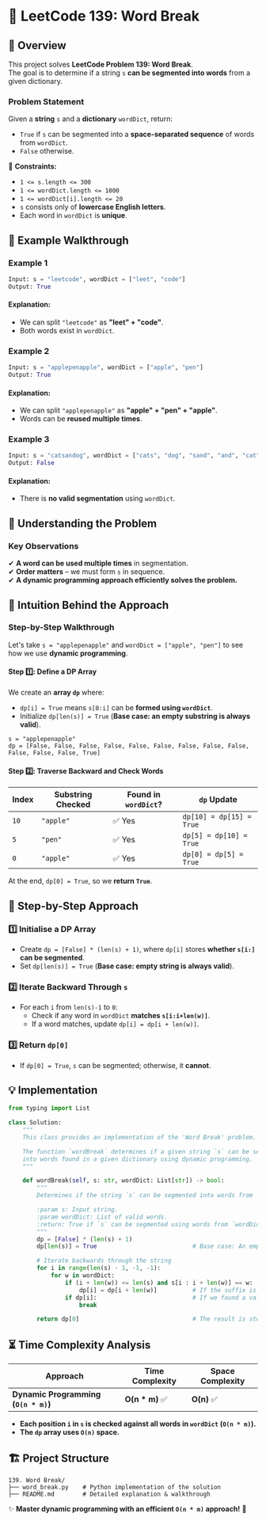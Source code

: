# 🚀 **LeetCode 139: Word Break**

## 📌 **Overview**
This project solves **LeetCode Problem 139: Word Break**.  
The goal is to determine if a string `s` **can be segmented into words** from a given dictionary.

### **Problem Statement**
Given a **string** `s` and a **dictionary** `wordDict`, return:
- `True` if `s` can be segmented into a **space-separated sequence** of words from `wordDict`.
- `False` otherwise.

🔹 **Constraints:**
- `1 <= s.length <= 300`
- `1 <= wordDict.length <= 1000`
- `1 <= wordDict[i].length <= 20`
- `s` consists only of **lowercase English letters**.
- Each word in `wordDict` is **unique**.

## 🎯 **Example Walkthrough**
### **Example 1**
```python
Input: s = "leetcode", wordDict = ["leet", "code"]
Output: True
```
#### **Explanation:**
- We can split `"leetcode"` as **"leet" + "code"**.
- Both words exist in `wordDict`.

### **Example 2**
```python
Input: s = "applepenapple", wordDict = ["apple", "pen"]
Output: True
```
#### **Explanation:**
- We can split `"applepenapple"` as **"apple" + "pen" + "apple"**.
- Words can be **reused multiple times**.

### **Example 3**
```python
Input: s = "catsandog", wordDict = ["cats", "dog", "sand", "and", "cat"]
Output: False
```
#### **Explanation:**
- There is **no valid segmentation** using `wordDict`.

## 🚀 **Understanding the Problem**
### **Key Observations**
✔ **A word can be used multiple times** in segmentation.  
✔ **Order matters** – we must form `s` in sequence.  
✔ **A dynamic programming approach efficiently solves the problem.**  

## 🧠 **Intuition Behind the Approach**
### **Step-by-Step Walkthrough**
Let's take `s = "applepenapple"` and `wordDict = ["apple", "pen"]` to see how we use **dynamic programming**.

#### **Step 1️⃣: Define a DP Array**
We create an **array `dp`** where:
- `dp[i] = True` means `s[0:i]` can be **formed using `wordDict`**.
- Initialize `dp[len(s)] = True` (**Base case: an empty substring is always valid**).

```
s = "applepenapple"
dp = [False, False, False, False, False, False, False, False, False, False, False, False, True]
```

#### **Step 2️⃣: Traverse Backward and Check Words**
| Index | Substring Checked | Found in `wordDict`? | `dp` Update |
|--------|------------------|--------------------|------------|
| `10`  | `"apple"`        | ✅ Yes  | `dp[10] = dp[15] = True` |
| `5`   | `"pen"`          | ✅ Yes  | `dp[5] = dp[10] = True` |
| `0`   | `"apple"`        | ✅ Yes  | `dp[0] = dp[5] = True` |

At the end, `dp[0] = True`, so we **return `True`**.

## 📝 **Step-by-Step Approach**
### **1️⃣ Initialise a DP Array**
- Create `dp = [False] * (len(s) + 1)`, where `dp[i]` stores **whether `s[i:]` can be segmented**.
- Set `dp[len(s)] = True` (**Base case: empty string is always valid**).

### **2️⃣ Iterate Backward Through `s`**
- For each `i` from `len(s)-1` to `0`:
  - Check if any word in `wordDict` **matches `s[i:i+len(w)]`**.
  - If a word matches, update `dp[i] = dp[i + len(w)]`.

### **3️⃣ Return `dp[0]`**
- If `dp[0] = True`, `s` can be segmented; otherwise, it **cannot**.

## **💡 Implementation**
```python
from typing import List

class Solution:
    """
    This class provides an implementation of the 'Word Break' problem.

    The function `wordBreak` determines if a given string `s` can be segmented 
    into words found in a given dictionary using dynamic programming.
    """

    def wordBreak(self, s: str, wordDict: List[str]) -> bool:
        """
        Determines if the string `s` can be segmented into words from `wordDict`.

        :param s: Input string.
        :param wordDict: List of valid words.
        :return: True if `s` can be segmented using words from `wordDict`, otherwise False.
        """
        dp = [False] * (len(s) + 1)
        dp[len(s)] = True                           # Base case: An empty substring is always a valid segmentation

        # Iterate backwards through the string
        for i in range(len(s) - 1, -1, -1):
            for w in wordDict:
                if (i + len(w)) <= len(s) and s[i : i + len(w)] == w:
                    dp[i] = dp[i + len(w)]          # If the suffix is valid, mark dp[i] as True
                if dp[i]:                           # If we found a valid segmentation, no need to check further
                    break

        return dp[0]                                # The result is stored at the beginning of the DP array
```

## ⏳ **Time Complexity Analysis**
| Approach | Time Complexity | Space Complexity |
|----------|----------------|------------------|
| **Dynamic Programming (`O(n * m)`)** | **O(n * m)** ✅ | **O(n)** ✅ |

- **Each position `i` in `s` is checked against all words in `wordDict` (`O(n * m)`).**
- **The `dp` array uses `O(n)` space.**

## 🏗 **Project Structure**
```
139. Word Break/
├── word_break.py    # Python implementation of the solution
├── README.md        # Detailed explanation & walkthrough
```

✨ **Master dynamic programming with an efficient `O(n * m)` approach!** 🚀  